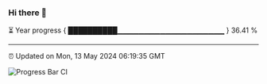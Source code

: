 ### Hi there 👋

⏳ Year progress { ██████████▁▁▁▁▁▁▁▁▁▁▁▁▁▁▁▁▁▁▁▁ } 36.41 %

---

⏰ Updated on Mon, 13 May 2024 06:19:35 GMT

![Progress Bar CI](https://github.com/liununu/liununu/workflows/Progress%20Bar%20CI/badge.svg)
